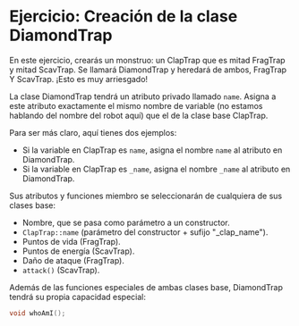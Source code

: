 # Ejercicio: Creación de la clase DiamondTrap

En este ejercicio, crearás un monstruo: un ClapTrap que es mitad FragTrap y mitad ScavTrap. Se llamará DiamondTrap y heredará de ambos, FragTrap Y ScavTrap. ¡Esto es muy arriesgado!

La clase DiamondTrap tendrá un atributo privado llamado `name`. Asigna a este atributo exactamente el mismo nombre de variable (no estamos hablando del nombre del robot aquí) que el de la clase base ClapTrap.

Para ser más claro, aquí tienes dos ejemplos:
- Si la variable en ClapTrap es `name`, asigna el nombre `name` al atributo en DiamondTrap.
- Si la variable en ClapTrap es `_name`, asigna el nombre `_name` al atributo en DiamondTrap.

Sus atributos y funciones miembro se seleccionarán de cualquiera de sus clases base:
- Nombre, que se pasa como parámetro a un constructor.
- `ClapTrap::name` (parámetro del constructor + sufijo "_clap_name").
- Puntos de vida (FragTrap).
- Puntos de energía (ScavTrap).
- Daño de ataque (FragTrap).
- `attack()` (ScavTrap).

Además de las funciones especiales de ambas clases base, DiamondTrap tendrá su propia capacidad especial:
```cpp
void whoAmI();
```
